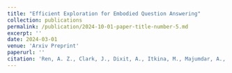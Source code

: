 ```yaml
---
title: "Efficient Exploration for Embodied Question Answering"
collection: publications
permalink: /publication/2024-10-01-paper-title-number-5.md
excerpt: ''
date: 2024-03-01
venue: 'Arxiv Preprint'
paperurl: ''
citation: 'Ren, A. Z., Clark, J., Dixit, A., Itkina, M., Majumdar, A., & Sadigh, D. (2024). Explore until Confident: Efficient Exploration for Embodied Question Answering. arXiv preprint arXiv:2403.15941.'
---
```


